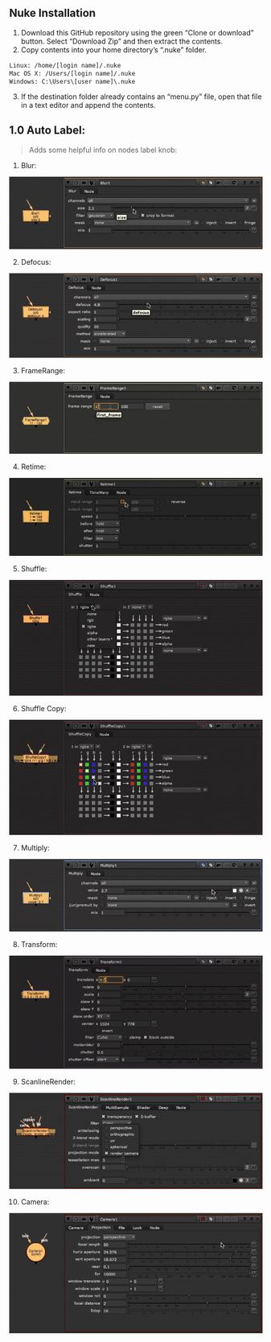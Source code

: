 ## Nuke Installation

1. Download this GitHub repository using the green “Clone or download” button. Select “Download Zip” and then extract the contents.
2. Copy contents into your home directory’s “.nuke” folder.
  ```
  Linux: /home/[login name]/.nuke
  Mac OS X: /Users/[login name]/.nuke
  Windows: C:\Users\[user name]\.nuke
  ```
3. If the destination folder already contains an “menu.py” file, open that file in a text editor and append the contents.


## 1.0 Auto Label:

> Adds some helpful info on nodes label knob:

001. Blur:

![](/docs/autolabel/blur_node.gif)

002. Defocus:

![](/docs/autolabel/defocus_node.gif)

003. FrameRange:

![](/docs/autolabel/framerange_node.gif)

004. Retime:

![](/docs/autolabel/retime_node.gif)

005. Shuffle:

![](/docs/autolabel/shuffle_node.gif)

006. Shuffle Copy:

![](/docs/autolabel/shufflecopy_node.gif)

007. Multiply:

![](/docs/autolabel/multiply_node.gif)

008. Transform:

![](/docs/autolabel/transform_node.gif)

009. ScanlineRender:

![](/docs/autolabel/scanlineRender_node.gif)

010. Camera:

![](/docs/autolabel/camera_node.gif)
